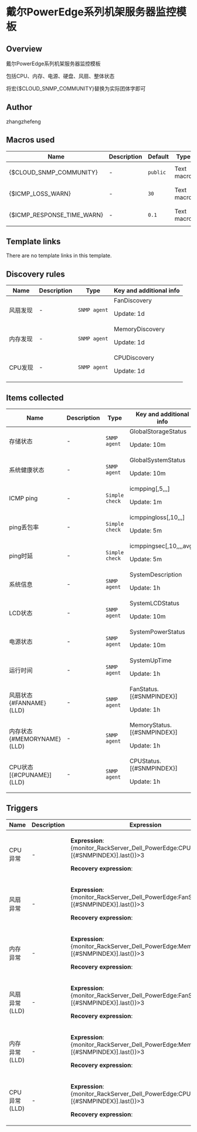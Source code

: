 # 戴尔PowerEdge系列机架服务器监控模板

## Overview

戴尔PowerEdge系列机架服务器监控模板


包括CPU、内存、电源、硬盘、风扇、整体状态


将宏{$CLOUD\_SNMP\_COMMUNITY}替换为实际团体字即可

## Author

zhangzhefeng

## Macros used

|Name|Description|Default|Type|
|----|-----------|-------|----|
|{$CLOUD_SNMP_COMMUNITY}|<p>-</p>|`public`|Text macro|
|{$ICMP_LOSS_WARN}|<p>-</p>|`30`|Text macro|
|{$ICMP_RESPONSE_TIME_WARN}|<p>-</p>|`0.1`|Text macro|
## Template links

There are no template links in this template.

## Discovery rules

|Name|Description|Type|Key and additional info|
|----|-----------|----|----|
|风扇发现|<p>-</p>|`SNMP agent`|FanDiscovery<p>Update: 1d</p>|
|内存发现|<p>-</p>|`SNMP agent`|MemoryDiscovery<p>Update: 1d</p>|
|CPU发现|<p>-</p>|`SNMP agent`|CPUDiscovery<p>Update: 1d</p>|
## Items collected

|Name|Description|Type|Key and additional info|
|----|-----------|----|----|
|存储状态|<p>-</p>|`SNMP agent`|GlobalStorageStatus<p>Update: 10m</p>|
|系统健康状态|<p>-</p>|`SNMP agent`|GlobalSystemStatus<p>Update: 10m</p>|
|ICMP ping|<p>-</p>|`Simple check`|icmpping[,5,,,]<p>Update: 1m</p>|
|ping丢包率|<p>-</p>|`Simple check`|icmppingloss[,10,,,]<p>Update: 5m</p>|
|ping时延|<p>-</p>|`Simple check`|icmppingsec[,10,,,,avg]<p>Update: 5m</p>|
|系统信息|<p>-</p>|`SNMP agent`|SystemDescription<p>Update: 1h</p>|
|LCD状态|<p>-</p>|`SNMP agent`|SystemLCDStatus<p>Update: 10m</p>|
|电源状态|<p>-</p>|`SNMP agent`|SystemPowerStatus<p>Update: 10m</p>|
|运行时间|<p>-</p>|`SNMP agent`|SystemUpTime<p>Update: 1h</p>|
|风扇状态 {#FANNAME} (LLD)|<p>-</p>|`SNMP agent`|FanStatus.[{#SNMPINDEX}]<p>Update: 1h</p>|
|内存状态 {#MEMORYNAME} (LLD)|<p>-</p>|`SNMP agent`|MemoryStatus.[{#SNMPINDEX}]<p>Update: 1h</p>|
|CPU状态 [{#CPUNAME}] (LLD)|<p>-</p>|`SNMP agent`|CPUStatus.[{#SNMPINDEX}]<p>Update: 1h</p>|
## Triggers

|Name|Description|Expression|Priority|
|----|-----------|----------|--------|
|CPU异常|<p>-</p>|<p>**Expression**: {monitor_RackServer_Dell_PowerEdge:CPUStatus.[{#SNMPINDEX}].last()}>3</p><p>**Recovery expression**: </p>|high|
|风扇异常|<p>-</p>|<p>**Expression**: {monitor_RackServer_Dell_PowerEdge:FanStatus.[{#SNMPINDEX}].last()}>3</p><p>**Recovery expression**: </p>|high|
|内存异常|<p>-</p>|<p>**Expression**: {monitor_RackServer_Dell_PowerEdge:MemoryStatus.[{#SNMPINDEX}].last()}>3</p><p>**Recovery expression**: </p>|high|
|风扇异常 (LLD)|<p>-</p>|<p>**Expression**: {monitor_RackServer_Dell_PowerEdge:FanStatus.[{#SNMPINDEX}].last()}>3</p><p>**Recovery expression**: </p>|high|
|内存异常 (LLD)|<p>-</p>|<p>**Expression**: {monitor_RackServer_Dell_PowerEdge:MemoryStatus.[{#SNMPINDEX}].last()}>3</p><p>**Recovery expression**: </p>|high|
|CPU异常 (LLD)|<p>-</p>|<p>**Expression**: {monitor_RackServer_Dell_PowerEdge:CPUStatus.[{#SNMPINDEX}].last()}>3</p><p>**Recovery expression**: </p>|high|
